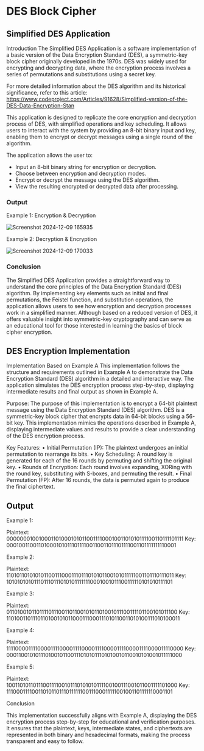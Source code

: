 # DES Block Cipher

## Simplified DES Application 

Introduction 
The Simplified DES Application is a software implementation of a basic version of the Data  Encryption Standard (DES), a symmetric-key block cipher originally developed in the 1970s. 
DES was widely used for encrypting and decrypting data, where the encryption process involves a series of permutations and substitutions using a secret key. 

For more detailed information about the DES algorithm and its historical significance, refer to this article: https://www.codeproject.com/Articles/91628/Simplified-version-of-the-DES-Data-Encryption-Stan 

This application is designed to replicate the core encryption and decryption process of DES,  with simplified operations and key scheduling. It allows users to interact with the system by providing an 8-bit 
binary input and key, enabling them to encrypt or decrypt messages using  a single round of the algorithm. 

The application allows the user to: 
- Input an 8-bit binary string for encryption or decryption. 
- Choose between encryption and decryption modes. 
- Encrypt or decrypt the message using the DES algorithm. 
- View the resulting encrypted or decrypted data after processing. 

### Output 
Example 1: Encryption & Decryption

![Screenshot 2024-12-09 165935](https://github.com/user-attachments/assets/68ef70ae-37d6-49c7-ae56-f6e6787e7cc5)

Example 2: Decryption & Encryption 

![Screenshot 2024-12-09 170033](https://github.com/user-attachments/assets/d977f172-85e1-4943-9db9-ad7ff1fe8422)


### Conclusion 
The Simplified DES Application provides a straightforward way to understand the core principles of the Data Encryption Standard (DES) algorithm. By implementing key elements such as initial and final permutations, 
the Feistel function, and substitution operations, the application allows users to see how encryption and decryption processes work in a simplified manner. Although based on a reduced version of DES, it offers valuable insight 
into symmetric-key cryptography and can serve as an educational tool for those interested in learning the basics of block cipher encryption.


## DES Encryption Implementation 

Implementation Based on Example A 
This implementation follows the structure and requirements outlined in Example A to demonstrate the Data Encryption Standard (DES) algorithm in a detailed and interactive way. The application simulates the 
DES encryption process step-by-step, displaying intermediate results and final output as shown in Example A. 

Purpose: 
The purpose of this implementation is to encrypt a 64-bit plaintext message using the Data Encryption Standard (DES) algorithm. DES is a symmetric-key block cipher that encrypts data in 64-bit blocks using a 56-bit key.
This implementation mimics the operations described in Example A, displaying intermediate values and results to provide a clear understanding of the DES encryption process. 

Key Features: 
• Initial Permutation (IP): The plaintext undergoes an initial permutation to rearrange its bits. 
• Key Scheduling: A round key is generated for each of the 16 rounds by permuting and shifting the original key. 
• Rounds of Encryption: Each round involves expanding, XORing with the round key, substituting with S-boxes, and permuting the result. 
• Final Permutation (FP): After 16 rounds, the data is permuted again to produce the final ciphertext.


## Output 

Example 1: 

Plaintext: 0000000100100011010001010110011110001001101010111100110111101111 
Key: 0001001100110100010101110111100110011011101111001101111111110001


Example 2: 

Plaintext: 1101011010101011001110001110111010101100101011111001101110111011 
Key: 1010101010111011101110101011111110001001011100111110101010111101 


Example 3: 

Plaintext: 0110100101101111011100110110010101101001011100111101100101011100 
Key: 1101001101110110100101011000111000111010110011010100111010100011


Example 4: 

Plaintext: 1111000011110000111100001111000011110000111100001111000011110000 
Key: 0001100101011101001011001110101011101010010110010101001011111000 


Example 5: 

Plaintext: 1001101011011100111100101110101010111100100111001011001111101000 
Key: 1110001111001101011011101111110011100011111001001101111110001101



Conclusion 

This implementation successfully aligns with Example A, displaying the DES encryption process step-by-step for educational and verification purposes. It ensures that the plaintext, 
keys, intermediate states, and ciphertexts are represented in both binary and hexadecimal formats, making the process transparent and easy to follow.
